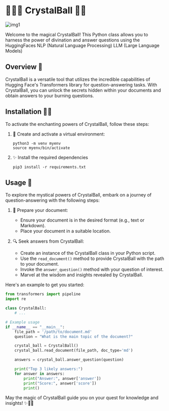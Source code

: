 # 🧙‍♀️🔮 CrystalBall 🌙✨

![img1](imgs/jij.png)

Welcome to the magical CrystalBall! This Python class allows you to harness the power of divination and answer questions using the HuggingFaces NLP (Natural Language Processing) LLM (Large Language Models)

## Overview 🌟

CrystalBall is a versatile tool that utilizes the incredible capabilities of Hugging Face's Transformers library for question-answering tasks. With CrystalBall, you can unlock the secrets hidden within your documents and obtain answers to your burning questions.

## Installation 🧪🔬

To activate the enchanting powers of CrystalBall, follow these steps:

1. 🧹 Create and activate a virtual environment:
   ```shell
   python3 -m venv myenv
   source myenv/bin/activate
   ```


2. ✨ Install the required dependencies

    ```shell
    pip3 install -r requirements.txt
    ```
## Usage 🌟

To explore the mystical powers of CrystalBall, embark on a journey of question-answering with the following steps:

1. 🔮 Prepare your document:
   - Ensure your document is in the desired format (e.g., text or Markdown).
   - Place your document in a suitable location.

2. 🔍 Seek answers from CrystalBall:
   - Create an instance of the CrystalBall class in your Python script.
   - Use the `read_document()` method to provide CrystalBall with the path to your document.
   - Invoke the `answer_question()` method with your question of interest.
   - Marvel at the wisdom and insights revealed by CrystalBall.

Here's an example to get you started:

```python
from transformers import pipeline
import re

class CrystalBall:
    # ...

# Example usage
if __name__ == "__main__":
    file_path = '/path/to/document.md'
    question = "What is the main topic of the document?"

    crystal_ball = CrystalBall()
    crystal_ball.read_document(file_path, doc_type='md')

    answers = crystal_ball.answer_question(question)

    print("Top 3 likely answers:")
    for answer in answers:
        print("Answer:", answer['answer'])
        print("Score:", answer['score'])
        print()
```

May the magic of CrystalBall guide you on your quest for knowledge and insights! ✨🔮🌙
